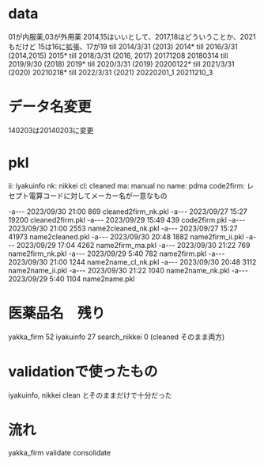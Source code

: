 # data
01が内服薬,03が外用薬
2014,15はいいとして、2017,18はどういうことか、2021もだけど
15は16に拡張、17が19
till 2014/3/31 (2013)
2014*
till 2016/3/31 (2014,2015)
2015*
till 2018/3/31 (2016, 2017)
20171208
20180314
till 2019/9/30 (2018)
2019*
till 2020/3/31 (2019)
20200122*
till 2021/3/31 (2020)
20210218*
till 2022/3/31 (2021)
20220201_1
20211210_3
# データ名変更
140203は20140203に変更

# pkl
ii: iyakuinfo
nk: nikkei cl: cleaned
ma: manual 
no name: pdma
code2firm: レセプト電算コードに対してメーカー名が一意なもの

-a---          2023/09/30    21:00            869 cleaned2firm_nk.pkl 
-a---          2023/09/27    15:27          19200 cleaned2firm.pkl
-a---          2023/09/29    15:49            439 code2firm.pkl
-a---          2023/09/30    21:00           2553 name2cleaned_nk.pkl
-a---          2023/09/27    15:27          41973 name2cleaned.pkl
-a---          2023/09/30    20:48           1882 name2firm_ii.pkl
-a---          2023/09/29    17:04           4262 name2firm_ma.pkl
-a---          2023/09/30    21:22            769 name2firm_nk.pkl
-a---          2023/09/29     5:40            782 name2firm.pkl
-a---          2023/09/30    21:00           1244 name2name_cl_nk.pkl
-a---          2023/09/30    20:48           3112 name2name_ii.pkl
-a---          2023/09/30    21:22           1040 name2name_nk.pkl
-a---          2023/09/29     5:40           1104 name2name.pkl

# 医薬品名　残り
yakka_firm 52
iyakuinfo 27
search_nikkei 0 (cleaned そのまま両方)

# validationで使ったもの
iyakuinfo, nikkei clean とそのままだけで十分だった

# 流れ
yakka_firm
validate
consolidate
